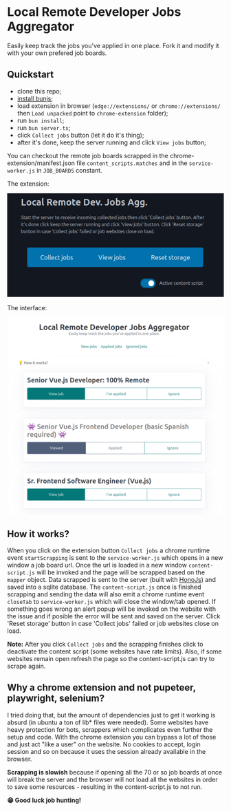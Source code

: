 # Local Remote Developer Jobs Aggregator

Easily keep track the jobs you've applied in one place. 
Fork it and modify it with your own prefered job boards.


## Quickstart

- clone this repo;
- [install bunjs](https://bun.sh/docs/installation);
- load extension in browser (`edge://extensions/` or `chrome://extensions/` then `Load unpacked` point to `chrome-extension` folder);
- run `bun install`;
- run `bun server.ts`;
- click `Collect jobs` button (let it do it's thing);
- after it's done, keep the server running and click `View jobs` button;

You can checkout the remote job boards scrapped in the chrome-extension/manifest.json file `content_scripts.matches` and in the `service-worker.js` in `JOB_BOARDS` constant.

The extension:

![](./pics/ext.png)

The interface:

![](./pics/ui.png)



## How it works?

When you click on the extension button `Collect jobs` a chrome runtime event `startScrapping` is sent to the `service-worker.js` which opens in a new window a job board url. 
Once the url is loaded in a new window `content-script.js` will be invoked and the page will be scrapped based on the `mapper` object. Data scrapped is sent to the server (built with [HonoJs](https://hono.dev/)) and saved into a sqlite database.
The `content-script.js` once is finished scrapping and sending the data will also emit a chrome runtime event `closeTab` to `service-worker.js` which will close the window/tab opened.
If something goes wrong an alert popup will be invoked on the website with the issue and if posible the error will be sent and saved on the server. Click 'Reset storage' button in case 'Collect jobs' failed or job websites close on load.

**Note:** 
After you click `Collect jobs` and the scrapping finishes click to deactivate the content script (some websites have rate limits). Also, if some websites remain open refresh the page so the content-script.js can try to scrape again.



## Why a chrome extension and not pupeteer, playwright, selenium?

I tried doing that, but the amount of dependencies just to get it working is absurd (in ubuntu a ton of lib* files were needed).
Some websites have heavy protection for bots, scrappers which complicates even further the setup and code.
With the chrome extension you can bypass a lot of those and just act "like a user" on the website.
No cookies to accept, login session and so on because it uses the session already available in the browser.

**Scrapping is slowish** because if opening all the 70 or so job boards at once will break the server and the browser will not load all the websites in order to save some resources - resulting in the content-script.js to not run.



**😁 Good luck job hunting!**
